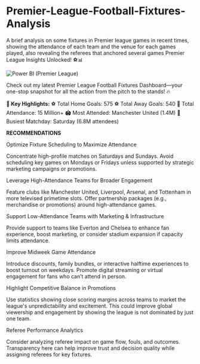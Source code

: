 # Premier-League-Football-Fixtures-Analysis
A brief analysis on some fixtures in Premier league games in recent times, showing the attendance of each team and the venue for each games played, also revealing the referees that anchored several games 
Premier League Insights Unlocked! ⚽📊

![Power BI (Premier League)](https://github.com/user-attachments/assets/690b7e33-b736-43e7-9541-5d37dffea0e6)


Check out my latest Premier League Football Fixtures Dashboard—your one-stop snapshot for all the action from the pitch to the stands! 🔥

**📌 Key Highlights:**
⚽ Total Home Goals: 575
⚽ Total Away Goals: 540
👥 Total Attendance: 15 Million+
🏟️ Most Attended: Manchester United (1.4M)
📅 Busiest Matchday: Saturday (6.8M attendees)

**RECOMMENDATIONS**

Optimize Fixture Scheduling to Maximize Attendance

Concentrate high-profile matches on Saturdays and Sundays.
Avoid scheduling key games on Mondays or Fridays unless supported by strategic marketing campaigns or promotions.

Leverage High-Attendance Teams for Broader Engagement

Feature clubs like Manchester United, Liverpool, Arsenal, and Tottenham in more televised primetime slots.
Offer partnership packages (e.g., merchandise or promotions) around high-attendance games.

Support Low-Attendance Teams with Marketing & Infrastructure

Provide support to teams like Everton and Chelsea to enhance fan experience, boost marketing, or consider stadium expansion if capacity limits attendance.

Improve Midweek Game Attendance

Introduce discounts, family bundles, or interactive halftime experiences to boost turnout on weekdays.
Promote digital streaming or virtual engagement for fans who can’t attend in person.

Highlight Competitive Balance in Promotions

Use statistics showing close scoring margins across teams to market the league's unpredictability and excitement.
This could improve global viewership and engagement by showing the league is not dominated by just one team.

Referee Performance Analytics

Consider analyzing referee impact on game flow, fouls, and outcomes.
Transparency here can help improve trust and decision quality while assigning referees for key fixtures.
